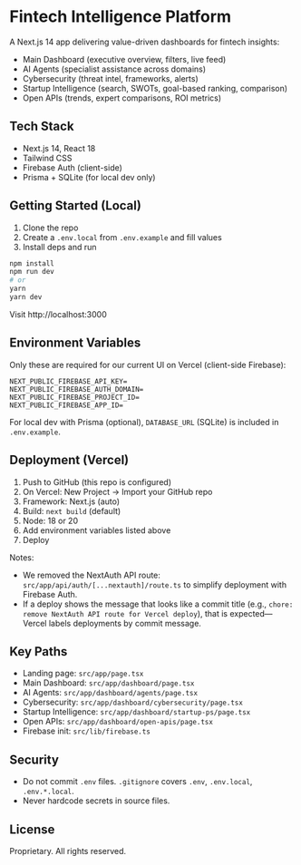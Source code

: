 # Fintech Intelligence Platform

A Next.js 14 app delivering value-driven dashboards for fintech insights:

- Main Dashboard (executive overview, filters, live feed)
- AI Agents (specialist assistance across domains)
- Cybersecurity (threat intel, frameworks, alerts)
- Startup Intelligence (search, SWOTs, goal-based ranking, comparison)
- Open APIs (trends, expert comparisons, ROI metrics)

## Tech Stack
- Next.js 14, React 18
- Tailwind CSS
- Firebase Auth (client-side)
- Prisma + SQLite (for local dev only)

## Getting Started (Local)
1. Clone the repo
2. Create a `.env.local` from `.env.example` and fill values
3. Install deps and run

```bash
npm install
npm run dev
# or
yarn
yarn dev
```

Visit http://localhost:3000

## Environment Variables
Only these are required for our current UI on Vercel (client-side Firebase):

```
NEXT_PUBLIC_FIREBASE_API_KEY=
NEXT_PUBLIC_FIREBASE_AUTH_DOMAIN=
NEXT_PUBLIC_FIREBASE_PROJECT_ID=
NEXT_PUBLIC_FIREBASE_APP_ID=
```

For local dev with Prisma (optional), `DATABASE_URL` (SQLite) is included in `.env.example`.

## Deployment (Vercel)
1. Push to GitHub (this repo is configured)
2. On Vercel: New Project → Import your GitHub repo
3. Framework: Next.js (auto)
4. Build: `next build` (default)
5. Node: 18 or 20
6. Add environment variables listed above
7. Deploy

Notes:
- We removed the NextAuth API route: `src/app/api/auth/[...nextauth]/route.ts` to simplify deployment with Firebase Auth.
- If a deploy shows the message that looks like a commit title (e.g., `chore: remove NextAuth API route for Vercel deploy`), that is expected—Vercel labels deployments by commit message.

## Key Paths
- Landing page: `src/app/page.tsx`
- Main Dashboard: `src/app/dashboard/page.tsx`
- AI Agents: `src/app/dashboard/agents/page.tsx`
- Cybersecurity: `src/app/dashboard/cybersecurity/page.tsx`
- Startup Intelligence: `src/app/dashboard/startup-ps/page.tsx`
- Open APIs: `src/app/dashboard/open-apis/page.tsx`
- Firebase init: `src/lib/firebase.ts`

## Security
- Do not commit `.env` files. `.gitignore` covers `.env`, `.env.local`, `.env.*.local`.
- Never hardcode secrets in source files.

## License
Proprietary. All rights reserved.
